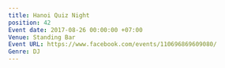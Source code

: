 ```yaml
---
title: Hanoi Quiz Night
position: 42
Event date: 2017-08-26 00:00:00 +07:00
Venue: Standing Bar
Event URL: https://www.facebook.com/events/110696869609080/
Genre: DJ
---
```


